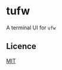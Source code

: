 # tufw

A terminal UI for `ufw`

## Licence
[MIT](https://github.com/peltho/tufw/blob/main/LICENSE.txt)